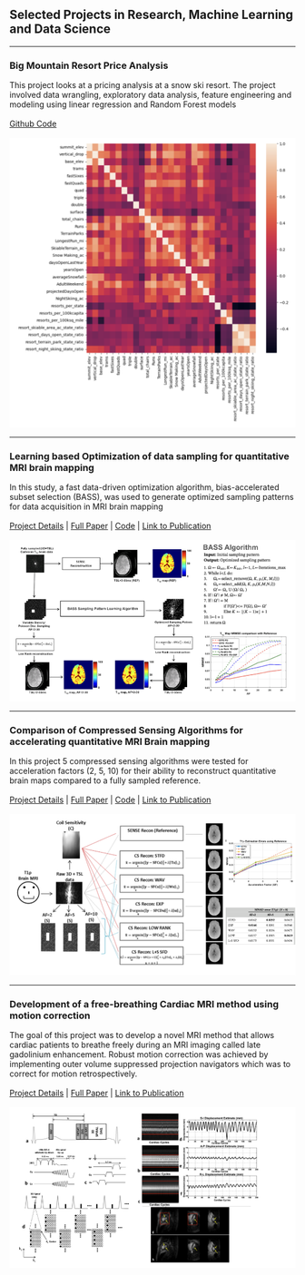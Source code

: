 ## Selected Projects in Research, Machine Learning and Data Science
---
### Big Mountain Resort Price Analysis
 
This project looks at a pricing analysis at a snow ski resort. The project involved data wrangling, exploratory data analysis, feature engineering and modeling using linear regression and Random Forest models
<br><br>
[Github Code](https://github.com/rajivmenong/Big-Mountain-Resort-Pricing-Model) <br><br>
<img src="images/Figure2_skiMtn.png?raw=true"/>

---

### Learning based Optimization of data sampling for quantitative MRI brain mapping 
In this study, a fast data-driven optimization algorithm, bias-accelerated subset selection (BASS), was used to generate optimized sampling patterns for data acquisition in MRI brain mapping
<br><br>
[Project Details](pdf/DDOSP_Presentation.pdf) | [Full Paper](https://www.dropbox.com/scl/fi/eljivfanpfm8niweo0gqv/17_Menon_etal_DDOSP_Brain_2022.pdf?rlkey=ig2uf4v2j4wawcwmavjgur65m&st=n3d3h4ve&dl=0) | [Code](/ddosp_CodeWeb.txt) | [Link to Publication](https://onlinelibrary.wiley.com/doi/10.1002/mrm.29445) <br><br>
<img src="images/DDOSP.png?raw=true"/>

---
### Comparison of Compressed Sensing Algorithms for accelerating quantitative MRI Brain mapping 
In this project 5 compressed sensing algorithms were tested for acceleration factors (2, 5, 10) for their ability to reconstruct quantitative brain maps compared to a fully sampled reference.
<br><br>
[Project Details](/cs_compare) | [Full Paper](https://www.dropbox.com/scl/fi/1gugji2rntb3962vqdcmq/12_Menon_etal_2020_BrainT1rho_CScompare.pdf?rlkey=k9ar8f35cl35n5nvk9f8f29hz&st=bmia8f1n&dl=0) | [Code](/CS_compare.txt) | [Link to Publication](https://onlinelibrary.wiley.com/doi/10.1002/jmri.27421) <br><br>
<img src="images/CS_Algorithm_Compare.png?raw=true"/>

---
### Development of a free-breathing Cardiac MRI method using motion correction  
The goal of this project was to develop a novel MRI method that allows cardiac patients to breathe freely during an MRI imaging called late gadolinium enhancement. Robust motion correction was achieved by implementing outer volume suppressed projection navigators which was to correct for motion retrospectively. 
<br><br>
[Project Details](/LGE_Details) | [Full Paper](https://www.dropbox.com/scl/fi/wpjpfi86rbtsn43wu9hra/03_Menon_et_al-2017-Magnetic_Resonance_in_Medicine.pdf?rlkey=iw70beto7zl7xzulqt87iow3a&st=9ng0jpmy&dl=0) | [Link to Publication](https://onlinelibrary.wiley.com/doi/10.1002/mrm.26234) <br><br>
<img src="images/LGE_Summary.png?raw=true"/>






